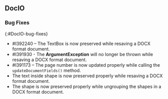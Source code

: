 ## DocIO

### Bug Fixes
{:#DocIO-bug-fixes}

* \#I392240 – The TextBox is now preserved while resaving a DOCX format document.
* \#I391930 - The **ArgumentException** will no longer be thrown while resaving a DOCX format document.
* \#I391173 – The page number is now updated properly while calling the `updateDocumentFields()` method.
* The text inside shape is now preserved properly while resaving a DOCX format document.
* The shape is now preserved properly while ungrouping the shapes in a DOCX format document.